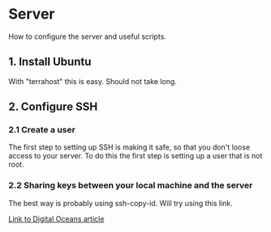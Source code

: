 # Server
How to configure the server and useful scripts.

## 1. Install Ubuntu

With "terrahost" this is easy. Should not take long.

## 2. Configure SSH 

### 2.1 Create a user

The first step to setting up SSH is making it safe, so that you don't loose access to your server. To do this the first step is setting up a user that is not root. 

### 2.2 Sharing keys between your local machine and the server

The best way is probably using ssh-copy-id. Will try using this link.

[Link to Digital Oceans article](https://www.digitalocean.com/docs/droplets/how-to/add-ssh-keys/to-existing-droplet/#with-ssh-copy-id)
